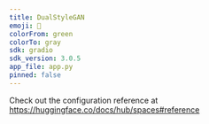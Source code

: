 ```yaml
---
title: DualStyleGAN
emoji: 👀
colorFrom: green
colorTo: gray
sdk: gradio
sdk_version: 3.0.5
app_file: app.py
pinned: false
---
```


Check out the configuration reference at https://huggingface.co/docs/hub/spaces#reference
